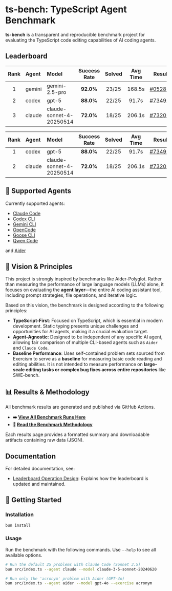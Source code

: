# ts-bench: TypeScript Agent Benchmark

**ts-bench** is a transparent and reproducible benchmark project for evaluating the TypeScript code editing capabilities of AI coding agents.

## Leaderboard

<!-- BEGIN_LEADERBOARD -->
| Rank | Agent | Model | Success Rate | Solved | Avg Time | Result |
|:----:|:------|:------|:--------------:|:------:|:----------:|:-----:|
| 1 | gemini | gemini-2.5-pro | **92.0%** | 23/25 | 168.5s | [#052819](https://github.com/laiso/ts-bench/actions/runs/17351052819) |
| 2 | codex | gpt-5 | **88.0%** | 22/25 | 91.7s | [#734992](https://github.com/laiso/ts-bench/actions/runs/17344734992) |
| 3 | claude | claude-sonnet-4-20250514 | **72.0%** | 18/25 | 206.1s | [#732069](https://github.com/laiso/ts-bench/actions/runs/17344732069) |
<!-- END_LEADERBOARD -->


<!-- BEGIN_LEADERBOARD -->
| Rank | Agent | Model | Success Rate | Solved | Avg Time | Result |
|:----:|:------|:------|:--------------:|:------:|:----------:|:-----:|
| 1 | codex | gpt-5 | **88.0%** | 22/25 | 91.7s | [#734992](https://github.com/laiso/ts-bench/actions/runs/17344734992) |
| 2 | claude | claude-sonnet-4-20250514 | **72.0%** | 18/25 | 206.1s | [#732069](https://github.com/laiso/ts-bench/actions/runs/17344732069) |
<!-- END_LEADERBOARD -->

## 🤖 Supported Agents

Currently supported agents:

* [Claude Code](https://www.anthropic.com/claude-code)
* [Codex CLI](https://developers.openai.com/codex/cli/)
* [Gemini CLI](https://cloud.google.com/gemini/docs/codeassist/gemini-cli)
* [OpenCode](https://opencode.ai/)
* [Goose CLI](https://block.github.io/goose/)
* [Qwen Code](https://qwenlm.github.io/qwen-code-docs/)

and [Aider](https://www.aider.com/)

## 📖 Vision & Principles

This project is strongly inspired by benchmarks like Aider-Polyglot. Rather than measuring the performance of large language models (LLMs) alone, it focuses on evaluating the **agent layer**—the entire AI coding assistant tool, including prompt strategies, file operations, and iterative logic.

Based on this vision, the benchmark is designed according to the following principles:

* **TypeScript-First**: Focused on TypeScript, which is essential in modern development. Static typing presents unique challenges and opportunities for AI agents, making it a crucial evaluation target.
* **Agent-Agnostic**: Designed to be independent of any specific AI agent, allowing fair comparison of multiple CLI-based agents such as `Aider` and `Claude Code`.
* **Baseline Performance**: Uses self-contained problem sets sourced from Exercism to serve as a **baseline** for measuring basic code reading and editing abilities. It is not intended to measure performance on **large-scale editing tasks or complex bug fixes across entire repositories** like SWE-bench.

## 📊 Results & Methodology

All benchmark results are generated and published via GitHub Actions.

* **➡️ [View All Benchmark Runs Here](https://github.com/laiso/ts-bench/actions/workflows/benchmark.yml)**
* **📜 [Read the Benchmark Methodology](docs/METHODOLOGY.md)**

Each results page provides a formatted summary and downloadable artifacts containing raw data (JSON).

## Documentation
For detailed documentation, see:

- [Leaderboard Operation Design](docs/leaderboard.md): Explains how the leaderboard is updated and maintained.

## 🚀 Getting Started

### Installation

```bash
bun install
```

### Usage

Run the benchmark with the following commands. Use `--help` to see all available options.

```bash
# Run the default 25 problems with Claude Code (Sonnet 3.5)
bun src/index.ts --agent claude --model claude-3-5-sonnet-20240620

# Run only the 'acronym' problem with Aider (GPT-4o)
bun src/index.ts --agent aider --model gpt-4o --exercise acronym
```

